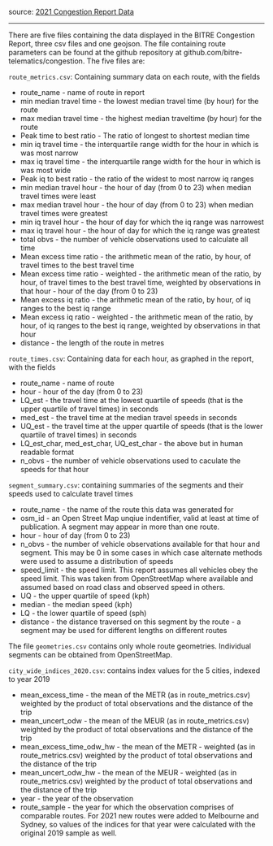 source: [2021 Congestion Report Data](https://data.gov.au/data/dataset/freight-vehicle-congestion-in-australia-s-5-major-cities/resource/6485a719-baf7-467a-86b0-2cd270768b30)

***

There are five files containing the data displayed in the BITRE Congestion Report, three csv files and one geojson. The file containing route parameters can be found at the github repository at github.com/bitre-telematics/congestion.
The five files are:

`route_metrics.csv`: Containing summary data on each route, with the fields
- route_name - name of route in report
-  min median travel time - the lowest median travel time (by hour) for the route
-  max median travel time - the highest median traveltime (by hour) for the route
-  Peak time to best ratio - The ratio of longest to shortest median time
-  min iq travel time - the interquartile range width for the hour in which is was most narrow
-  max iq travel time - the interquartile range width for the hour in which is was most wide
-  Peak iq to best ratio - the ratio of the widest to most narrow iq ranges
-  min median travel hour - the hour of day (from 0 to 23) when median travel times were least
-  max median travel hour - the hour of day (from 0 to 23) when median travel times were greatest
-  min iq travel hour - the hour of day for which the iq range was narrowest
-  max iq travel hour - the hour of day for which the iq range was greatest
-  total obvs - the number of vehicle observations used to calculate all time
-  Mean excess time ratio - the arithmetic mean of the ratio, by hour, of travel times to the best travel time
-  Mean excess time ratio - weighted - the arithmetic mean of the ratio, by hour, of travel times to the best travel time, weighted by observations in that   hour - hour of the day (from 0 to 23)
-  Mean excess iq ratio - the arithmetic mean of the ratio, by hour, of iq ranges to the best iq range
-  Mean excess iq ratio - weighted - the arithmetic mean of the ratio, by hour, of iq ranges to the best iq range, weighted by observations in that hour
-  distance - the length of the route in metres

`route_times.csv`: Containing data for each hour, as graphed in the report, with the fields
-  route_name - name of route
-  hour - hour of the day (from 0 to 23)
-  LQ_est - the travel time at the lowest quartile of speeds (that is the upper quartile of travel times) in seconds
-  med_est - the travel time at the median travel speeds in seconds
-  UQ_est - the travel time at the upper quartile of speeds (that is the lower quartile of travel times) in seconds
-  LQ_est_char, med_est_char, UQ_est_char - the above but in human readable format
-  n_obvs - the number of vehicle observations used to caculate the speeds for that hour

`segment_summary.csv`: containing summaries of the segments and their speeds used to calculate travel times
-  route_name - the name of the route this data was generated for
-  osm_id - an Open Street Map unqiue indentifier, valid at least at time of publication. A segment may appear in more than one route.
-  hour - hour of day (from 0 to 23)
-  n_obvs - the number of vehicle observations available for that hour and segment. This may be 0 in some cases in which case alternate methods were used to assume a distribution of speeds
-  speed_limit - the speed limit. This report assumes all vehicles obey the speed limit. This was taken from OpenStreetMap where available and assumed based on road class and observed speed in others.
-  UQ - the upper quartile of speed (kph)
-  median - the median speed (kph)
-  LQ - the lower quartile of speed (sph)
-  distance - the distance traversed on this segment by the route - a segment may be used for different lengths on different routes

The file `geometries.csv` contains only whole route geometries. Individual segments can be obtained from OpenStreetMap.

`city_wide_indices_2020.csv`: contains index values for the 5 cities, indexed to year 2019
-  mean_excess_time - the mean of the METR (as in route_metrics.csv) weighted by the product of total observations and the distance of the trip
-  mean_uncert_odw - the mean of the MEUR (as in route_metrics.csv) weighted by the product of total observations and the distance of the trip
-  mean_excess_time_odw_hw - the mean of the METR - weighted (as in route_metrics.csv) weighted by the product of total observations and the distance of the trip
-  mean_uncert_odw_hw - the mean of the MEUR - weighted (as in route_metrics.csv) weighted by the product of total observations and the distance of the trip
-  year - the year of the observation
-  route_sample - the year for which the observation comprises of comparable routes. For 2021 new routes were added to Melbourne and Sydney, so values of the indices for that year were calculated with the original 2019 sample as well.